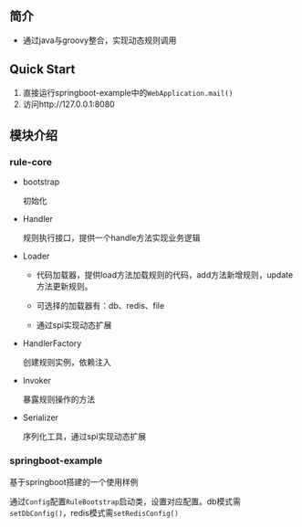## 简介
- 通过java与groovy整合，实现动态规则调用

## Quick Start
1. 直接运行springboot-example中的`WebApplication.mail()`
2. 访问http://127.0.0.1:8080

## 模块介绍
### rule-core
- bootstrap

    初始化
- Handler

    规则执行接口，提供一个handle方法实现业务逻辑
- Loader

    - 代码加载器，提供load方法加载规则的代码，add方法新增规则，update方法更新规则。
    
    - 可选择的加载器有：db、redis、file
    
    - 通过spi实现动态扩展
- HandlerFactory

    创建规则实例，依赖注入
- Invoker
    
    暴露规则操作的方法

- Serializer

    序列化工具，通过spi实现动态扩展
### springboot-example
基于springboot搭建的一个使用样例

通过`Config`配置`RuleBootstrap`启动类，设置对应配置。db模式需`setDbConfig()`，redis模式需`setRedisConfig()`